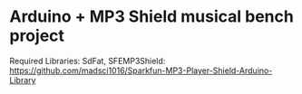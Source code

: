 # Arduino + MP3 Shield musical bench project

Required Libraries:
SdFat, SFEMP3Shield: https://github.com/madsci1016/Sparkfun-MP3-Player-Shield-Arduino-Library
